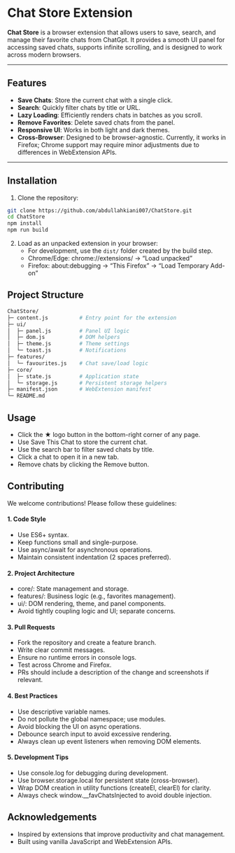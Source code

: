# Chat Store Extension

**Chat Store** is a browser extension that allows users to save, search, and manage their favorite chats from ChatGpt. It provides a smooth UI panel for accessing saved chats, supports infinite scrolling, and is designed to work across modern browsers.

---

## Features

- **Save Chats**: Store the current chat with a single click.
- **Search**: Quickly filter chats by title or URL.
- **Lazy Loading**: Efficiently renders chats in batches as you scroll.
- **Remove Favorites**: Delete saved chats from the panel.
- **Responsive UI**: Works in both light and dark themes.
- **Cross-Browser**: Designed to be browser-agnostic. Currently, it works in Firefox; Chrome support may require minor adjustments due to differences in WebExtension APIs.
---

## Installation

1. Clone the repository:

```bash
git clone https://github.com/abdullahkiani007/ChatStore.git
cd ChatStore
npm install
npm run build
```
2. Load as an unpacked extension in your browser:
   - For development, use the `dist/` folder created by the build step.
   - Chrome/Edge: chrome://extensions/ → “Load unpacked”
   - Firefox: about:debugging → “This Firefox” → “Load Temporary Add-on”


## Project Structure
```bash
ChatStore/
├─ content.js          # Entry point for the extension
├─ ui/
│  ├─ panel.js         # Panel UI logic
│  ├─ dom.js           # DOM helpers
│  ├─ theme.js         # Theme settings
│  └─ toast.js         # Notifications
├─ features/
│  └─ favourites.js    # Chat save/load logic
├─ core/
│  ├─ state.js         # Application state
│  └─ storage.js       # Persistent storage helpers
├─ manifest.json       # WebExtension manifest
└─ README.md
```

## Usage
- Click the ★ logo button in the bottom-right corner of any page.
- Use Save This Chat to store the current chat.
- Use the search bar to filter saved chats by title.
- Click a chat to open it in a new tab.
- Remove chats by clicking the Remove button.

## Contributing

We welcome contributions! Please follow these guidelines:

#### 1. Code Style
- Use ES6+ syntax.
- Keep functions small and single-purpose.
- Use async/await for asynchronous operations.
- Maintain consistent indentation (2 spaces preferred).

#### 2. Project Architecture
- core/: State management and storage.
- features/: Business logic (e.g., favorites management).
- ui/: DOM rendering, theme, and panel components.
- Avoid tightly coupling logic and UI; separate concerns.

#### 3. Pull Requests
- Fork the repository and create a feature branch.
- Write clear commit messages.
- Ensure no runtime errors in console logs.
- Test across Chrome and Firefox.
- PRs should include a description of the change and screenshots if relevant.

#### 4. Best Practices
- Use descriptive variable names.
- Do not pollute the global namespace; use modules.
- Avoid blocking the UI on async operations.
- Debounce search input to avoid excessive rendering.
- Always clean up event listeners when removing DOM elements.

#### 5. Development Tips

- Use console.log for debugging during development.
- Use browser.storage.local for persistent state (cross-browser).
- Wrap DOM creation in utility functions (createEl, clearEl) for clarity.
- Always check window.__favChatsInjected to avoid double injection.

## Acknowledgements

- Inspired by extensions that improve productivity and chat management.
- Built using vanilla JavaScript and WebExtension APIs.